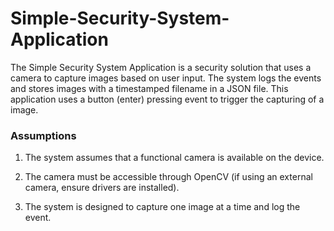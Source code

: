 # Simple-Security-System-Application
The Simple Security System Application is a security solution that uses a camera to capture images based on user input. The system logs the events and stores images with a timestamped filename in a JSON file.
This application uses a button (enter) pressing event to trigger the capturing of a image. 

 ### Assumptions
1. The system assumes that a functional camera is available on the device.

2. The camera must be accessible through OpenCV (if using an external camera, ensure drivers are installed).

3. The system is designed to capture one image at a time and log the event.
